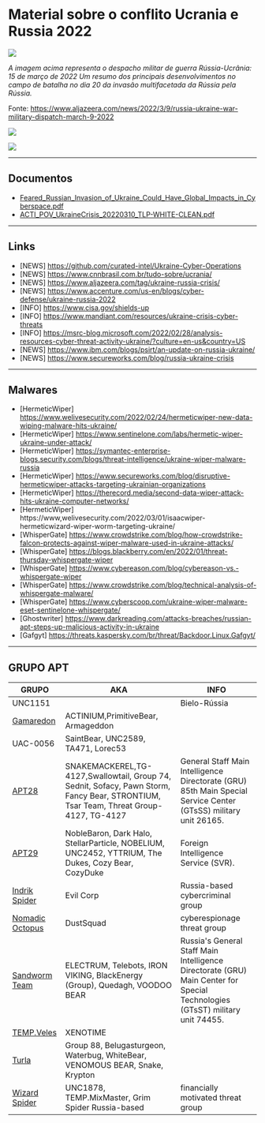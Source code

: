 # Material sobre o conflito Ucrania e Russia 2022
![](https://user-images.githubusercontent.com/16530643/158698961-1bb76daf-8bc7-4991-b56e-0aefff097757.png)

*A imagem acima representa o despacho militar de guerra Rússia-Ucrânia: 15 de março de 2022
Um resumo dos principais desenvolvimentos no campo de batalha no dia 20 da invasão multifacetada da Rússia pela Rússia.*

Fonte: https://www.aljazeera.com/news/2022/3/9/russia-ukraine-war-military-dispatch-march-9-2022

![](https://github.com/curated-intel/Ukraine-Cyber-Operations/raw/main/UkraineTimelineUpdated.png)

![](https://github.com/curated-intel/Ukraine-Cyber-Operations/raw/main/Russia-Ukraine%20Cyberwar.png)

-----------------------
## Documentos
- [Feared_Russian_Invasion_of_Ukraine_Could_Have_Global_Impacts_in_Cyberspace.pdf](https://github.com/danieldonda/Cyber-Threat-Intelligence/blob/main/ukraine-russia/Feared_Russian_Invasion_of_Ukraine_Could_Have_Global_Impacts_in_Cyberspace.pdf)
- [ACTI_POV_UkraineCrisis_20220310_TLP-WHITE-CLEAN.pdf](https://github.com/danieldonda/Cyber-Threat-Intelligence/blob/main/ukraine-russia/ACTI_POV_UkraineCrisis_20220310_TLP-WHITE-CLEAN.pdf)
-----------------------
## Links
- [NEWS] https://github.com/curated-intel/Ukraine-Cyber-Operations
- [NEWS] https://www.cnnbrasil.com.br/tudo-sobre/ucrania/
- [NEWS] https://www.aljazeera.com/tag/ukraine-russia-crisis/
- [NEWS] https://www.accenture.com/us-en/blogs/cyber-defense/ukraine-russia-2022
- [INFO] https://www.cisa.gov/shields-up 
- [INFO] https://www.mandiant.com/resources/ukraine-crisis-cyber-threats
- [INFO] https://msrc-blog.microsoft.com/2022/02/28/analysis-resources-cyber-threat-activity-ukraine/?culture=en-us&country=US
- [NEWS] https://www.ibm.com/blogs/psirt/an-update-on-russia-ukraine/ 
- [NEWS] https://www.secureworks.com/blog/russia-ukraine-crisis
-----------------------
## Malwares
- [HermeticWiper] https://www.welivesecurity.com/2022/02/24/hermeticwiper-new-data-wiping-malware-hits-ukraine/
- [HermeticWiper] https://www.sentinelone.com/labs/hermetic-wiper-ukraine-under-attack/
- [HermeticWiper] https://symantec-enterprise-blogs.security.com/blogs/threat-intelligence/ukraine-wiper-malware-russia 
- [HermeticWiper] https://www.secureworks.com/blog/disruptive-hermeticwiper-attacks-targeting-ukrainian-organizations
- [HermeticWiper] https://therecord.media/second-data-wiper-attack-hits-ukraine-computer-networks/
- [HermeticWiper] https://www,welivesecurity.com/2022/03/01/isaacwiper-hermeticwizard-wiper-worm-targeting-ukraine/
- [WhisperGate] https://www.crowdstrike.com/blog/how-crowdstrike-falcon-protects-against-wiper-malware-used-in-ukraine-attacks/
- [WhisperGate] https://blogs.blackberry.com/en/2022/01/threat-thursday-whispergate-wiper
- [WhisperGate] https://www.cybereason.com/blog/cybereason-vs.-whispergate-wiper
- [WhisperGate] https://www.crowdstrike.com/blog/technical-analysis-of-whispergate-malware/
- [WhisperGate] https://www.cyberscoop.com/ukraine-wiper-malware-eset-sentinelone-whispergate/
- [Ghostwriter] https://www.darkreading.com/attacks-breaches/russian-apt-steps-up-malicious-activity-in-ukraine
- [Gafgyt]  https://threats.kaspersky.com/br/threat/Backdoor.Linux.Gafgyt/
-----------------------
## GRUPO APT


| GRUPO | AKA | INFO |
| ------------ | ------------ | ------------ | 
|UNC1151| |Bielo-Rússia|
|[Gamaredon](https://attack.mitre.org/groups/G0047)|ACTINIUM,PrimitiveBear, Armageddon| |
|UAC-0056 |SaintBear, UNC2589, TA471, Lorec53||
|[APT28](https://attack.mitre.org/groups/G0007)|SNAKEMACKEREL,TG-4127,Swallowtail, Group 74, Sednit, Sofacy, Pawn Storm, Fancy Bear, STRONTIUM, Tsar Team, Threat Group-4127, TG-4127 | General Staff Main Intelligence Directorate (GRU) 85th Main Special Service Center (GTsSS) military unit 26165.
|[APT29](https://attack.mitre.org/groups/G0016)|NobleBaron, Dark Halo, StellarParticle, NOBELIUM, UNC2452, YTTRIUM, The Dukes, Cozy Bear, CozyDuke | Foreign Intelligence Service (SVR).
|[Indrik Spider](https://attack.mitre.org/groups/G0119)|Evil Corp| Russia-based cybercriminal group
|[Nomadic Octopus](https://attack.mitre.org/groups/G0133)|DustSquad | cyberespionage threat group
|[Sandworm Team](https://attack.mitre.org/groups/G0034)|ELECTRUM, Telebots, IRON VIKING, BlackEnergy (Group), Quedagh, VOODOO BEAR| Russia's General Staff Main Intelligence Directorate (GRU) Main Center for Special Technologies (GTsST) military unit 74455.
|[TEMP.Veles](https://attack.mitre.org/groups/G0088)|XENOTIME|
|[Turla](https://attack.mitre.org/groups/G0010)|Group 88, Belugasturgeon, Waterbug, WhiteBear, VENOMOUS BEAR, Snake, Krypton|
|[Wizard Spider](https://attack.mitre.org/groups/G0102)|UNC1878, TEMP.MixMaster, Grim Spider Russia-based|financially motivated threat group 

